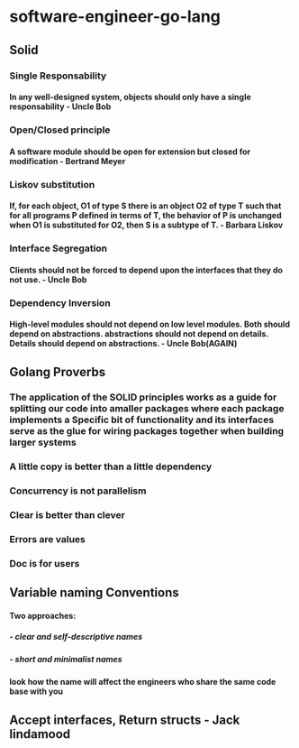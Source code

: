 # software-engineer-go-lang

## Solid 

### Single Responsability 

#### In any well-designed system, objects should only have a single responsability - Uncle Bob


### Open/Closed principle 

#### A software module should be open for extension but closed for modification - Bertrand Meyer 

### Liskov substitution 

#### If, for each object, O1 of type S there is an object O2 of type T such that for all programs P defined in terms of T, the behavior of P is unchanged when O1 is substituted for O2, then S is a subtype of T. - Barbara Liskov

### Interface Segregation 

#### Clients should not be forced to depend upon the interfaces that they do not use. - Uncle Bob

### Dependency Inversion 

#### High-level  modules should not depend on low level modules. Both should depend on abstractions. abstractions should not depend on details. Details should depend on abstractions. - Uncle Bob(AGAIN)

## Golang Proverbs

### The application of the SOLID principles works as a guide for splitting our code into amaller packages where each package implements a Specific bit of functionality and its interfaces serve as the glue for wiring packages together when building larger systems

### A little copy is better than a little dependency

### Concurrency is not parallelism 

### Clear is better than clever 

### Errors are values 

### Doc is for users 

## Variable naming Conventions 

#### Two approaches:
##### - clear and self-descriptive names 

##### - short and minimalist names 

#### look how the name will affect the engineers who share the same code base with you

## Accept interfaces, Return structs - Jack lindamood

